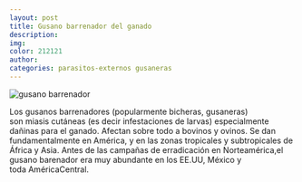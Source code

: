 ```yaml
---
layout: post
title: Gusano barrenador del ganado
description:
img:
color: 212121
author:
categories: parasitos-externos gusaneras
---
```

![gusano barrenador]({{site.baseurl}}/images/image7.png)

Los gusanos barrenadores (popularmente bicheras, gusaneras) son miasis cutáneas (es decir infestaciones de larvas) especialmente dañinas para el ganado. Afectan sobre todo a bovinos y ovinos. Se dan fundamentalmente en América, y en las zonas tropicales y subtropicales de África y Asia. Antes de las campañas de erradicación en Norteamérica,el gusano barenador era muy abundante en los EE.UU, México y toda AméricaCentral.
